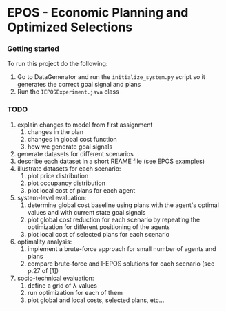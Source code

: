 # EPOS - Economic Planning and Optimized Selections

### Getting started
To run this project do the following:
1. Go to DataGenerator and run the `initialize_system.py` script so it generates the correct goal signal and plans
3. Run the `IEPOSExperiment.java` class

### TODO
1. explain changes to model from first assignment
   1. changes in the plan
   2. changes in global cost function
   3. how we generate goal signals
2. generate datasets for different scenarios
3. describe each dataset in a short REAME file (see EPOS examples)
4. illustrate datasets for each scenario:
   1. plot price distribution
   2. plot occupancy distribution
   3. plot local cost of plans for each agent
5. system-level evaluation:
   1. determine global cost baseline using plans with the agent's optimal values and with current state goal signals
   2. plot global cost reduction for each scenario by repeating the optimization for different positioning of the agents
   3. plot local cost of selected plans for each scenario
6. optimality analysis:
   1. implement a brute-force approach for small number of agents and plans
   2. compare brute-force and I-EPOS solutions for each scenario (see p.27 of [1])
7. socio-technical evaluation:
   1. define a grid of &lambda; values
   2. run optimization for each of them
   3. plot global and local costs, selected plans, etc...

